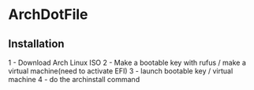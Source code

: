 # ArchDotFile

## Installation

1 - Download Arch Linux ISO
2 - Make a bootable key with rufus / make a virtual machine(need to activate EFI)
3 - launch bootable key / virtual machine
4 - do the archinstall command
